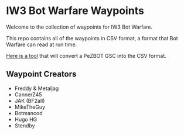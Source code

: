 # IW3 Bot Warfare Waypoints

Welcome to the collection of waypoints for IW3 Bot Warfare.

This repo contains all of the waypoints in CSV format, a format that Bot Warfare can read at run time.


[Here is a tool](https://github.com/ineedbots/bw_node_tools/blob/master/src/gscwptocsv.js) that will convert a PeZBOT GSC into the CSV format.



## Waypoint Creators

- Freddy & Metaljag
- CannerZ45
- JAK (BF2all)
- MikeTheGuy
- Botmancod
- Hugo HG
- Stendby
